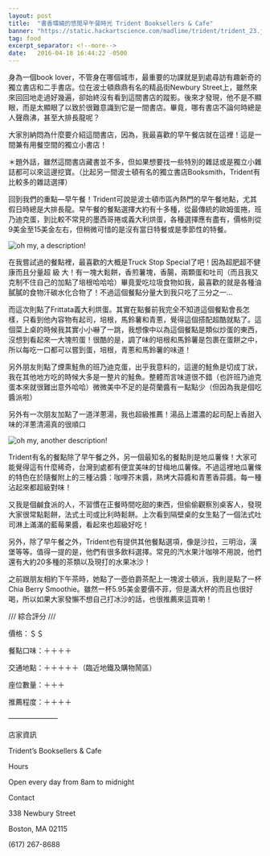 ```yaml
---
layout: post
title:  "書香環繞的悠閒早午餐時光 Trident Booksellers & Cafe"
banner: "https://static.hackartscience.com/madlime/trident/trident_23.jpg"
tag: food
excerpt_separator: <!--more-->
date:   2016-04-18 16:44:22 -0500
---
```


身為一個book lover，不管身在哪個城市，最重要的功課就是到處尋訪有趣新奇的獨立書店和二手書店。位在波士頓鼎鼎有名的精品街Newbury Street上，雖然來來回回地走過好幾遍，卻始終沒有看到這間書店的蹤影。後來才發現，他不是不顯眼，而是太顯眼了以致於很難意識到它是一間書店。畢竟，哪有書店不論何時總是人聲鼎沸，甚至大排長龍呢？

大家別納悶為什麼要介紹這間書店，因為，我最喜歡的早午餐店就在這裡！這是一間兼有用餐空間的獨立小書店！

<!--more-->

＊題外話，雖然這間書店藏書並不多，但如果想要找一些特別的雜誌或是獨立小雜誌都可以來這邊挖寶。（比起另一間波士頓有名的獨立書店Booksmith，Trident有比較多的雜誌選擇）

回到我們的重點—早午餐！Trident可說是波士頓市區內熱門的早午餐地點，尤其假日時總是大排長龍。早午餐的餐點選擇大約有十多種，從最傳統的歐姆蛋捲，班乃迪克蛋，到比較不常見的墨西哥捲或義大利烘蛋，各種選擇應有盡有，價格則從9美金至15美金左右，但稍微可惜的是沒有當日特餐或是季節性的特餐。

![oh my, a description!][food1]

在我嘗試過的餐點裡，最喜歡的大概是Truck Stop Special了吧！因為超肥超不健康而且分量超 級 大！有一塊大鬆餅，香煎薯塊，香腸，兩顆蛋和吐司（而且我又克制不住自己的加點了培根哈哈哈）畢竟愛吃垃圾食物如我，最喜歡的就是各種油膩膩的食物汗碳水化合物了！不過這個餐點分量大到我只吃了三分之一…

而這次則點了Frittata義大利烘蛋。其實在點餐前我完全不知道這個餐點會長怎樣，只看到他內容物有起司，培根，馬鈴薯和青蔥，覺得這個搭配超酷就點了。這個菜上桌的時候我其實小小嚇了一跳，我想像中以為這個餐點是類似炒蛋的東西，沒想到看起來一大塊煎蛋！很酷的是，調了味的培根和馬鈴薯是包裹在蛋餅之中，所以每吃一口都可以嘗到蛋，培根，青蔥和馬鈴薯的味道！

另外朋友則點了煙熏鮭魚的班乃迪克蛋，出乎我意料的，這邊的鮭魚是切成丁狀，我在其他地方吃的時候大多是一整片的鮭魚。整體而言味道很不錯（也許班乃迪克蛋本來就很難出意外哈哈）微微美中不足的是荷蘭醬有一點點少（但因為我是個吃醬派啦）

另外有一次朋友加點了一道洋蔥湯，我也超級推薦！湯品上濃濃的起司配上香甜入味的洋蔥清湯真的很順口

![oh my, another description!][food2]

Trident有名的餐點除了早午餐之外，另一個最知名的餐點則是地瓜薯條！大家可能覺得這有什麼稀奇，台灣到處都有便宜美味的甘梅地瓜薯條。不過這裡地瓜薯條的特色在於隨餐附上的三種沾醬：咖哩芥末醬，熟烤大蒜醬和青蔥香蒜醬。每一種沾起來都超級對味！

又我是個鹹食派的人，不習慣在正餐時間吃甜的東西，但偷偷觀察別桌客人，發現大家很常點鬆餅，法式土司或比利時鬆餅。上次看到隔壁桌的女生點了一個法式吐司淋上滿滿的藍莓果醬，看起來也超級好吃！

另外，除了早午餐之外，Trident也有提供其他餐點選項，像是沙拉，三明治，漢堡等等。值得一提的是，他們有很多飲料選擇。常見的汽水果汁咖啡不用說，他們還有大約20多種的茶類以及現打的水果冰沙！

之前跟朋友相約下午茶時，她點了一壺伯爵茶配上一塊波士頓派，我則是點了一杯Chia Berry Smoothie。雖然一杯5.95美金要價不菲，但是滿大杯的而且也很好喝，所以如果大家發懶不想自己打冰沙的話，也很推薦來這買喲！

/// 綜合評分 ///

價格：＄＄

餐點口味：＋＋＋＋

交通地點：＋＋＋＋＋（臨近地鐵及購物鬧區）

座位數量：＋＋＋

推薦程度：＋＋＋＋

———————

店家資訊

Trident’s Booksellers & Cafe

Hours

Open every day from 8am to midnight

Contact

338 Newbury Street

Boston,  MA 02115

(617) 267-8688


[food1]: https://static.hackartscience.com/madlime/trident/trident_12.jpg
[food2]: https://static.hackartscience.com/madlime/trident/trident_13.jpg
